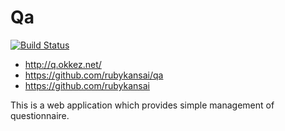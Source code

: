 # Qa

[![Build Status](https://travis-ci.org/rubykansai/qa.png)](https://travis-ci.org/rubykansai/qa)

* http://q.okkez.net/
* https://github.com/rubykansai/qa
* https://github.com/rubykansai

This is a web application which provides simple management of questionnaire.
